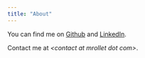 ```yaml
---
title: "About"
---
```


You can find me on [Github](https://github.com/matletix/) and
[LinkedIn](https://linkedin.com/in/mathieu-rollet/).

Contact me at *\<contact at mrollet dot com\>*.
